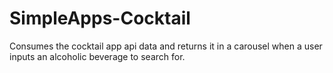 # SimpleApps-Cocktail
Consumes the cocktail app api data and returns it in a carousel when a user inputs an alcoholic beverage to search for.
